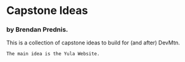 # Capstone Ideas
### by Brendan Prednis.

This is a collection of capstone ideas to build for (and after) DevMtn. 

``The main idea is the Yula Website. ``
